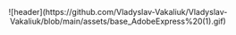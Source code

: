 <div style="text-align: center;">
![header](https://github.com/Vladyslav-Vakaliuk/Vladyslav-Vakaliuk/blob/main/assets/base_AdobeExpress%20(1).gif)
</div>